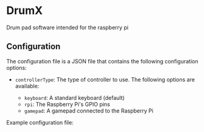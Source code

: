# DrumX

Drum pad software intended for the raspberry pi

## Configuration

The configuration file is a JSON file that contains the following
configuration options:

- `controllerType`: The type of controller to use. The following options
  are available:

  - `keyboard`: A standard keyboard (default)
  - `rpi`: The Raspberry Pi's GPIO pins
  - `gamepad`: A gamepad connected to the Raspberry Pi

Example configuration file:
